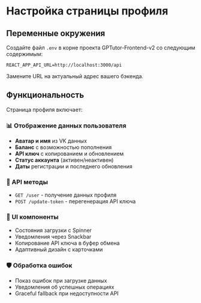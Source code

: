 # Настройка страницы профиля

## Переменные окружения

Создайте файл `.env` в корне проекта GPTutor-Frontend-v2 со следующим содержимым:

```env
REACT_APP_API_URL=http://localhost:3000/api
```

Замените URL на актуальный адрес вашего бэкенда.

## Функциональность

Страница профиля включает:

### 📊 Отображение данных пользователя
- **Аватар и имя** из VK данных
- **Баланс** с возможностью пополнения
- **API ключ** с копированием и обновлением
- **Статус аккаунта** (активен/неактивен)
- **Даты** регистрации и последнего обновления

### 🔧 API методы
- `GET /user` - получение данных профиля
- `POST /update-token` - перегенерация API ключа

### 🎨 UI компоненты
- Состояния загрузки с Spinner
- Уведомления через Snackbar
- Копирование API ключа в буфер обмена
- Адаптивный дизайн с карточками

### 🛡️ Обработка ошибок
- Показ ошибок при загрузке данных
- Уведомления об успешных операциях
- Graceful fallback при недоступности API


